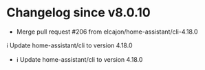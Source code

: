 # Changelog since v8.0.10
- Merge pull request #206 from elcajon/home-assistant/cli-4.18.0

ℹ️ Update home-assistant/cli to version 4.18.0 
- ℹ️ Update home-assistant/cli to version 4.18.0 
